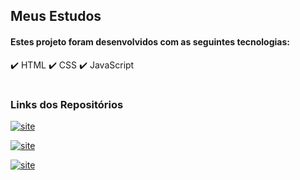 <h2>Meus Estudos</h2>


<h4>Estes projeto foram desenvolvidos com as seguintes tecnologias:</h4>

✔️ HTML
✔️ CSS
✔️ JavaScript
#
<h3>Links dos Repositórios</h3>

[![site](https://img.shields.io/website?label=Repositório_Curiosidades_do_Android&style=for-the-badge&url=https://https://github.com/diegosantos-engtads/diegosantos-engtads.github.io/tree/main/01-estudos-html-css/01-site-curiosidade-do-android)](https://github.com/diegosantos-engtads/diegosantos-engtads.github.io/tree/main/01-estudos-html-css/01-site-curiosidade-do-android)

[![site](https://img.shields.io/website?label=Repositório_Cordel_Moderno&style=for-the-badge&url=https://https://github.com/diegosantos-engtads/diegosantos-engtads.github.io/tree/main/01-estudos-html-css/03-site-cordel)](https://github.com/diegosantos-engtads/diegosantos-engtads.github.io/tree/main/01-estudos-html-css/03-site-cordel)

[![site](https://img.shields.io/website?label=Repositório_Formulário&style=for-the-badge&url=https://https://github.com/diegosantos-engtads/diegosantos-engtads.github.io/tree/main/01-estudos-html-css/04-formulario)](https://github.com/diegosantos-engtads/diegosantos-engtads.github.io/tree/main/01-estudos-html-css/04-formulario/index.html)